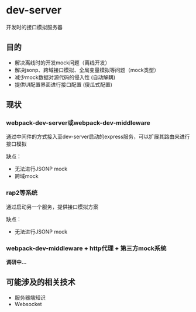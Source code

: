 # dev-server

开发时的接口模拟服务器

## 目的

- 解决离线时的开发mock问题（离线开发）
- 解决jsonp、跨域接口模拟、全局变量模拟等问题（mock类型）
- 减少mock数据对源代码的侵入性 (自动解耦)
- 提供UI配置界面进行接口配置 (傻瓜式配置)

## 现状

### webpack-dev-server或webpack-dev-middleware

通过中间件的方式接入至dev-server启动的express服务，可以扩展其路由来进行接口模拟

缺点：

- 无法进行JSONP mock
- 跨域mock

### rap2等系统

通过启动另一个服务，提供接口模拟方案

缺点：

- 无法进行JSONP mock

### webpack-dev-middleware + http代理 + 第三方mock系统

**调研中...**

## 可能涉及的相关技术

- 服务器端知识
- Websocket

